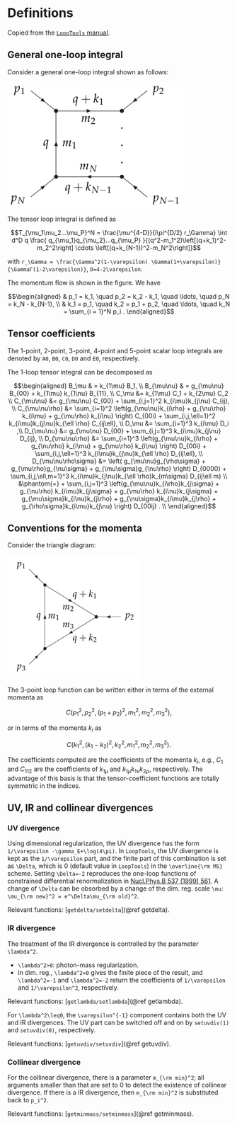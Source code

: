 # Definitions

Copied from the [`LoopTools` manual](https://github.com/fkguo/LoopTools.jl/blob/master/docs/LT215Guide.pdf).

## General one-loop integral

Consider a general one-loop integral shown as follows:

![momentum flow in in the loop](loop_general.png)

The tensor loop integral is defined as 

```math
T_{\mu_1\mu_2...\mu_P}^N =  \frac{\mu^{4-D}}{i\pi^{D/2} r_\Gamma} \int d^D q
\frac{ q_{\mu_1}q_{\mu_2}...q_{\mu_P} }{(q^2-m_1^2)\left[(q+k_1)^2-m_2^2\right] \cdots
\left[(q+k_{N-1})^2-m_N^2\right]}
```

with ``r_\Gamma = \frac{\Gamma^2(1-\varepsilon) \Gamma(1+\varepsilon)}{\GammaΓ(1-2\varepsilon)}``, ``D=4-2\varepsilon``.

The momentum flow is shown in the figure. We have
```math
\begin{aligned}
& p_1 = k_1, \quad p_2 = k_2 - k_1, \quad \ldots, \quad p_N = k_N - k_{N-1}, \\
& k_1 = p_1, \quad k_2 = p_1 + p_2, \quad \ldots, \quad k_N = \sum_{i = 1}^N p_i .
\end{aligned}
```

## Tensor coefficients

The 1-point, 2-point, 3-point, 4-point and 5-point scalar loop integrals are denoted by `A0`, `B0`, `C0`, `D0` and `E0`, respectively.

The 1-loop tensor integral can be decomposed as
```math
\begin{aligned}
B_\mu & = k_{1\mu} B_1, \\
B_{\mu\nu} & = g_{\mu\nu} B_{00} + k_{1\mu} k_{1\nu} B_{11}, \\
C_\mu &= k_{1\mu} C_1 + k_{2\mu} C_2 \\
C_{\mu\nu} &= g_{\mu\nu} C_{00} + \sum_{i,j=1}^2 k_{i\mu}k_{j\nu} C_{ij}, \\
C_{\mu\nu\rho} &= \sum_{i=1}^2 \left(g_{\mu\nu}k_{i\rho} + g_{\nu\rho} k_{i\mu} + g_{\mu\rho} k_{i\nu} \right) C_{00i} + \sum_{i,j,\ell=1}^2 k_{i\mu}k_{j\nu}k_{\ell \rho} C_{ij\ell}, \\
D_\mu &= \sum_{i=1}^3 k_{i\mu} D_i ,\\
D_{\mu\nu} &= g_{\mu\nu} D_{00} + \sum_{i,j=1}^3 k_{i\mu}k_{j\nu} D_{ij}, \\
D_{\mu\nu\rho} &= \sum_{i=1}^3 \left(g_{\mu\nu}k_{i\rho} + g_{\nu\rho} k_{i\mu} + g_{\mu\rho} k_{i\nu} \right) D_{00i} + \sum_{i,j,\ell=1}^3 k_{i\mu}k_{j\nu}k_{\ell \rho} D_{ij\ell}, \\
D_{\mu\nu\rho\sigma} &= \left( g_{\mu\nu}g_{\rho\sigma} + g_{\mu\rho}g_{\nu\sigma} + g_{\mu\sigma}g_{\nu\rho} \right) D_{0000} + \sum_{i,j,\ell,m=1}^3 k_{i\mu}k_{j\nu}k_{\ell \rho}k_{m\sigma} D_{ij\ell m} \\
&\phantom{=} + \sum_{i,j=1}^3 \left(g_{\mu\nu}k_{i\rho}k_{j\sigma} + g_{\nu\rho} k_{i\mu}k_{j\sigma} + g_{\mu\rho} k_{i\nu}k_{j\sigma} 
+ g_{\mu\sigma}k_{i\nu}k_{j\rho} + g_{\nu\sigma}k_{i\mu}k_{j\rho} + g_{\rho\sigma}k_{i\mu}k_{j\nu} \right) D_{00ij} . \\
\end{aligned}
```

## Conventions for the momenta

Consider the triangle diagram:

![triangle](triangle.png)

The 3-point loop function can be written either in terms of the external momenta as
```math
C\left(p_1^2, p_2^2, (p_1+p_2)^2, m_1^2, m_2^2, m_3^2 \right),
```
or in terms of the momenta $k_i$ as
```math
C\left(k_1^2, (k_1-k_2)^2, k_2^2, m_1^2, m_2^2, m_3^2 \right).
```
The coefficients computed are the coefficients of the momenta $k_i$, e.g., $C_1$ and $C_{112}$ are the coefficients of $k_{1\mu}$ and $k_{1\mu}k_{1\nu}k_{2\rho}$, respectively. The advantage of this basis is that the tensor-coefficient functions are totally symmetric in the indices.

## UV, IR and collinear divergences

### UV divergence

Using dimensional regularization, the UV divergence has the form ``1/\varepsilon -\gamma_E+\log(4\pi)``.
In `LoopTools`, the UV divergence is kept as the ``1/\varepsilon`` part, and the finite part of this 
combination is set as ``\Delta``, which is $0$ (default value in `LoopTools`) in the ``\overline{\rm MS}`` scheme.
Setting ``\Delta=-2`` reproduces the one-loop functions of constrained differential renormalization 
in [Nucl.Phys.B 537 (1999) 561](https://inspirehep.net/literature/472202).
A change of ``\Delta`` can be obsorbed by a change of the dim. reg. scale ``\mu``: 
``\mu_{\rm new}^2 = e^\Delta\mu_{\rm old}^2``. 

Relevant functions: [`getdelta/setdelta`](@ref getdelta).


### IR divergence

The treatment of the IR divergence is controlled by the parameter ``\lambda^2``. 
- ``\lambda^2>0``: photon-mass regularization.
- In dim. reg., ``\lambda^2=0`` gives the finite piece of the result, 
  and ``\lambda^2=-1`` and ``\lambda^2=-2`` return the coefficients of ``1/\varepsilon``
  and ``1/\varepsilon^2``, respectively.

Relevant functions: [`getlambda/setlambda`](@ref getlambda).

For ``\lambda^2\leq0``, the ``\varepsilon^{-1}`` component contains both the UV and IR divergences.
The UV part can be switched off and on by `setuvdiv(1)` and `setuvdiv(0)`, respectively.

Relevant functions: [`getuvdiv/setuvdiv`](@ref getuvdiv).


### Collinear divergence

For the collinear divergence, there is a parameter ``m_{\rm min}^2``; 
all arguments smaller than that are set to 0 to detect the existence of collinear divergence.
If there is a IR divergence, then ``m_{\rm min}^2`` is substituted back to ``p_i^2``.

Relevant functions: [`getminmass/setminmass`](@ref getminmass).


